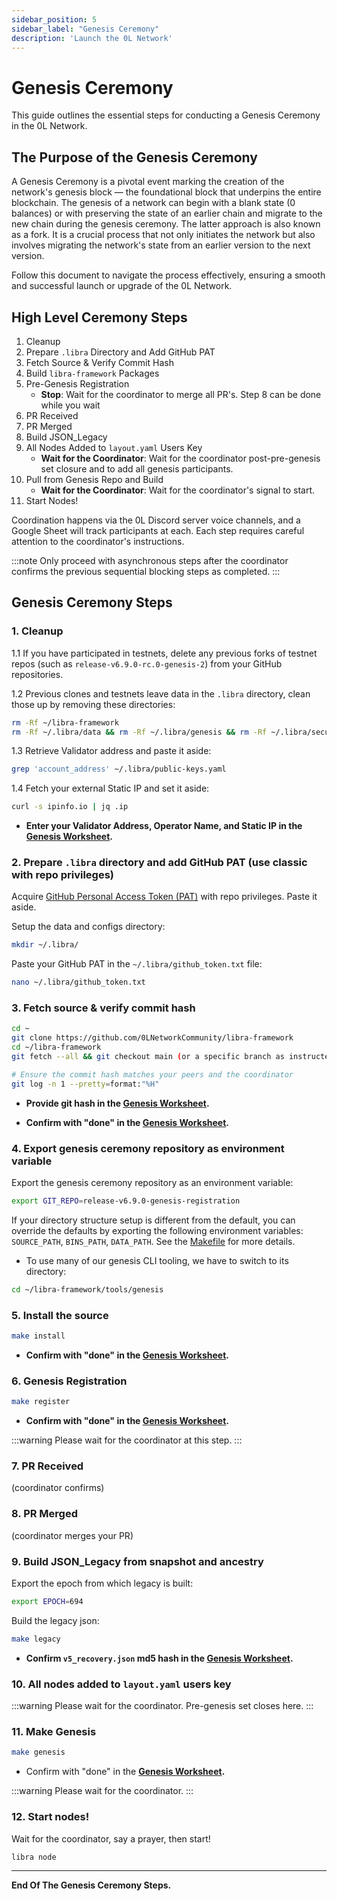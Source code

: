 ```yaml
---
sidebar_position: 5
sidebar_label: "Genesis Ceremony"
description: 'Launch the 0L Network'
---
```


# Genesis Ceremony

This guide outlines the essential steps for conducting a Genesis Ceremony in the 0L Network.

## The Purpose of the Genesis Ceremony

A Genesis Ceremony is a pivotal event marking the creation of the network's genesis block — the foundational block that
underpins the entire blockchain.
The genesis of a network can begin with a blank state (0 balances) or with preserving the state of an earlier chain and
migrate to the new chain during the genesis ceremony. The latter approach is also known as a fork.
It is a crucial process that not only initiates the network but also involves migrating the network's state from an
earlier version to the next version.

Follow this document to navigate the process effectively, ensuring a smooth and successful launch or upgrade of the 0L
Network.

## High Level Ceremony Steps

1. Cleanup
2. Prepare `.libra` Directory and Add GitHub PAT
3. Fetch Source & Verify Commit Hash
4. Build `libra-framework` Packages
5. Pre-Genesis Registration
    - **Stop**: Wait for the coordinator to merge all PR's. Step 8 can be done while you wait
6. PR Received
7. PR Merged
8. Build JSON_Legacy
9. All Nodes Added to `layout.yaml` Users Key
    - **Wait for the Coordinator**: Wait for the coordinator post-pre-genesis set closure and to add all genesis participants.
10. Pull from Genesis Repo and Build
    - **Wait for the Coordinator**: Wait for the coordinator's signal to start.
11. Start Nodes!

Coordination happens via the 0L Discord server voice channels, and a Google Sheet will track participants at each. Each
step requires careful attention to the coordinator's instructions.

:::note
Only proceed with asynchronous steps after the coordinator confirms the previous sequential blocking steps as completed.
:::

## Genesis Ceremony Steps

### 1. Cleanup

1.1 If you have participated in testnets, delete any previous forks of testnet repos (such
as `release-v6.9.0-rc.0-genesis-2`) from your GitHub repositories.

1.2 Previous clones and testnets leave data in the `.libra` directory, clean those up by removing these directories:

``` bash
rm -Rf ~/libra-framework
rm -Rf ~/.libra/data && rm -Rf ~/.libra/genesis && rm -Rf ~/.libra/secure-data.json
```

1.3 Retrieve Validator address and paste it aside:
``` bash
grep 'account_address' ~/.libra/public-keys.yaml
```

1.4 Fetch your external Static IP and set it aside:
``` bash
curl -s ipinfo.io | jq .ip
```

- **Enter your Validator Address, Operator Name, and Static IP in the [Genesis Worksheet](https://docs.google.com/spreadsheets/d/17mF8Trg4xkUEkpJH9yTjVWRWx6ugYBRTMcuXscafhlI/edit?pli=1#gid=2041290571).**

### 2. Prepare `.libra` directory and add GitHub PAT (use classic with repo privileges)

Acquire [GitHub Personal Access Token (PAT)](https://github.com/settings/tokens) with repo privileges. Paste it aside.

Setup the data and configs directory:
``` bash
mkdir ~/.libra/
```

Paste your GitHub PAT in the `~/.libra/github_token.txt` file:
``` bash
nano ~/.libra/github_token.txt
```

### 3. Fetch source & verify commit hash

``` bash
cd ~
git clone https://github.com/0LNetworkCommunity/libra-framework
cd ~/libra-framework
git fetch --all && git checkout main (or a specific branch as instructed by the coordinator)

# Ensure the commit hash matches your peers and the coordinator
git log -n 1 --pretty=format:"%H"
```

- **Provide git hash in the [Genesis Worksheet](https://docs.google.com/spreadsheets/d/17mF8Trg4xkUEkpJH9yTjVWRWx6ugYBRTMcuXscafhlI/edit?pli=1#gid=2041290571).**

- **Confirm with "done" in the [Genesis Worksheet](https://docs.google.com/spreadsheets/d/17mF8Trg4xkUEkpJH9yTjVWRWx6ugYBRTMcuXscafhlI/edit?pli=1#gid=2041290571).**

### 4. Export genesis ceremony repository as environment variable

Export the genesis ceremony repository as an environment variable:
``` bash
export GIT_REPO=release-v6.9.0-genesis-registration
```

If your directory structure setup is different from the default, you can override the defaults by exporting the following environment variables: `SOURCE_PATH`, `BINS_PATH`, `DATA_PATH`. See the [Makefile](https://github.com/0LNetworkCommunity/libra-framework/blob/03d9f10bb539bda4c3f9de96e4a411971ec88d80/tools/genesis/Makefile#L7) for more details.


- To use many of our genesis CLI tooling, we have to switch to its directory:
``` bash
cd ~/libra-framework/tools/genesis
```

### 5. Install the source

``` bash
make install
```
- **Confirm with "done" in the [Genesis Worksheet](https://docs.google.com/spreadsheets/d/17mF8Trg4xkUEkpJH9yTjVWRWx6ugYBRTMcuXscafhlI/edit?pli=1#gid=2041290571).**

### 6. Genesis Registration

``` bash
make register
```

- **Confirm with "done" in the [Genesis Worksheet](https://docs.google.com/spreadsheets/d/17mF8Trg4xkUEkpJH9yTjVWRWx6ugYBRTMcuXscafhlI/edit?pli=1#gid=2041290571).**

:::warning
Please wait for the coordinator at this step.
:::

### 7. PR Received

(coordinator confirms)

### 8. PR Merged

(coordinator merges your PR)

### 9. Build JSON_Legacy from snapshot and ancestry

Export the epoch from which legacy is built:
``` bash
export EPOCH=694
```

Build the legacy json:
``` bash
make legacy
```

- **Confirm `v5_recovery.json` md5 hash in the [Genesis Worksheet](https://docs.google.com/spreadsheets/d/17mF8Trg4xkUEkpJH9yTjVWRWx6ugYBRTMcuXscafhlI/edit?pli=1#gid=2041290571).**

### 10. All nodes added to `layout.yaml` users key

:::warning
Please wait for the coordinator. Pre-genesis set closes here.
:::

### 11. Make Genesis

``` bash
make genesis
```

- Confirm with "done" in the **[Genesis Worksheet](https://docs.google.com/spreadsheets/d/17mF8Trg4xkUEkpJH9yTjVWRWx6ugYBRTMcuXscafhlI/edit?pli=1#gid=2041290571).**

:::warning
Please wait for the coordinator.
:::

### 12. Start nodes!

Wait for the coordinator, say a prayer, then start!

``` bash
libra node
```

---
**End Of The Genesis Ceremony Steps.**
